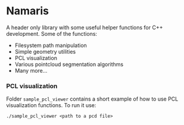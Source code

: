 # Namaris
A header only library with some useful helper functions for C++ development. Some of the functions:
- Filesystem path manipulation
- Simple geometry utilities
- PCL visualization
- Various pointcloud segmentation algorithms
- Many more...

### PCL visualization
Folder `sample_pcl_viewer` contains a short example of how to use PCL visualization functions. To run it use:
```
./sample_pcl_viewer <path to a pcd file>
```
